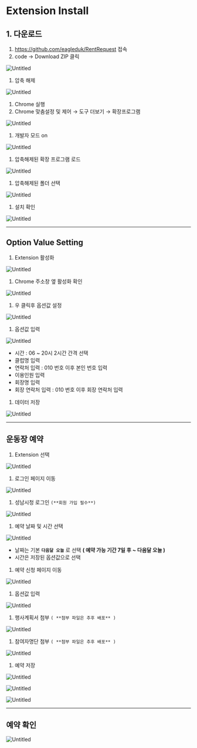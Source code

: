 # Extension Install

## 1. 다운로드

1. https://github.com/eagleduk/RentRequest 접속
2. code → Download ZIP 클릭

![Untitled](images/Untitled.png)

1. 압축 해제

![Untitled](images/Untitled%201.png)

1. Chrome 실행
2. Chrome 맞춤설정 및 제어 → 도구 더보기 → 확장프로그램

![Untitled](images/Untitled%202.png)

1. 개발자 모드 on

![Untitled](images/Untitled%203.png)

1. 압축해제된 확장 프로그램 로드

![Untitled](images/Untitled%204.png)

1. 압축해제된 폴더 선택

![Untitled](images/Untitled%205.png)

1. 설치 확인

![Untitled](images/Untitled%206.png)

---

## Option Value Setting

1. Extension 활성화

![Untitled](images/Untitled%207.png)

1. Chrome 주소창 옆 활성화 확인

![Untitled](images/Untitled%208.png)

1. 우 클릭후 옵션값 설정

![Untitled](images/Untitled%209.png)

1. 옵션값 입력

![Untitled](images/Untitled%2010.png)

- 시간 : 06 ~ 20시 2시간 간격 선택
- 클럽명 입력
- 연락처 입력 : 010 번호 이후 본인 번호 입력
- 이용인원 입력
- 회장명 입력
- 회장 연락처 입력 : 010 번호 이후 회장 연락처 입력

1. 데이터 저장

![Untitled](images/Untitled%2011.png)

---

## 운동장 예약

1. Extension 선택

![Untitled](images/Untitled%2012.png)

1. 로그인 페이지 이동

![Untitled](images/Untitled%2013.png)

1. 성남시청 로그인 `(**회원 가입 필수**)`

![Untitled](images/Untitled%2014.png)

1. 예약 날짜 및 시간 선택

![Untitled](images/Untitled%2015.png)

- 날짜는 기본 **`다음달 오늘`** 로 선택 **( 예약 가능 기간 7일 후 ~ 다음달 오늘 )**
- 시간은 저장된 옵션값으로 선택

1. 예약 신청 페이지 이동

![Untitled](images/Untitled%2016.png)

1. 옵션값 입력

![Untitled](images/Untitled%2017.png)

1. 행사계획서 첨부 `( **첨부 파일은 추후 배포** )`

![Untitled](images/Untitled%2018.png)

1. 참여자명단 첨부 `( **첨부 파일은 추후 배포** )`

![Untitled](images/Untitled%2019.png)

1. 예약 저장

![Untitled](images/Untitled%2020.png)

![Untitled](images/Untitled%2021.png)

![Untitled](images/Untitled%2022.png)

---

## 예약 확인

![Untitled](images/Untitled%2023.png)
